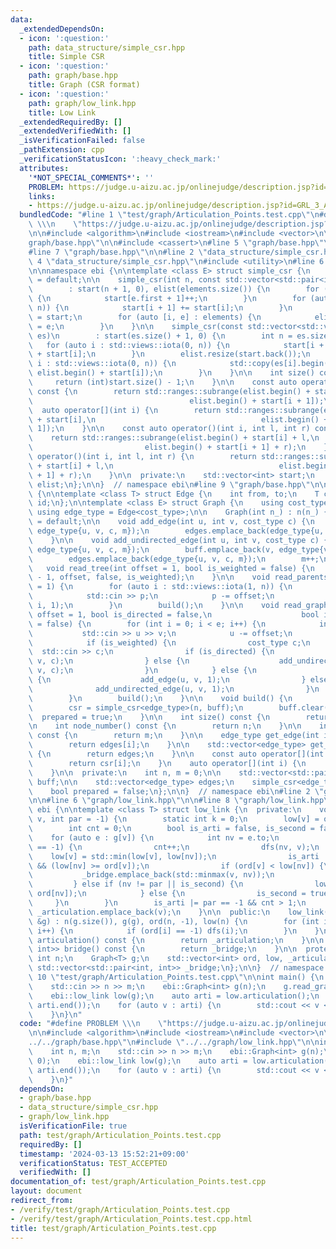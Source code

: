 ```yaml
---
data:
  _extendedDependsOn:
  - icon: ':question:'
    path: data_structure/simple_csr.hpp
    title: Simple CSR
  - icon: ':question:'
    path: graph/base.hpp
    title: Graph (CSR format)
  - icon: ':question:'
    path: graph/low_link.hpp
    title: Low Link
  _extendedRequiredBy: []
  _extendedVerifiedWith: []
  _isVerificationFailed: false
  _pathExtension: cpp
  _verificationStatusIcon: ':heavy_check_mark:'
  attributes:
    '*NOT_SPECIAL_COMMENTS*': ''
    PROBLEM: https://judge.u-aizu.ac.jp/onlinejudge/description.jsp?id=GRL_3_A
    links:
    - https://judge.u-aizu.ac.jp/onlinejudge/description.jsp?id=GRL_3_A
  bundledCode: "#line 1 \"test/graph/Articulation_Points.test.cpp\"\n#define PROBLEM\
    \ \\\n    \"https://judge.u-aizu.ac.jp/onlinejudge/description.jsp?id=GRL_3_A\"\
    \n\n#include <algorithm>\n#include <iostream>\n#include <vector>\n\n#line 2 \"\
    graph/base.hpp\"\n\n#include <cassert>\n#line 5 \"graph/base.hpp\"\n#include <ranges>\n\
    #line 7 \"graph/base.hpp\"\n\n#line 2 \"data_structure/simple_csr.hpp\"\n\n#line\
    \ 4 \"data_structure/simple_csr.hpp\"\n#include <utility>\n#line 6 \"data_structure/simple_csr.hpp\"\
    \n\nnamespace ebi {\n\ntemplate <class E> struct simple_csr {\n    simple_csr()\
    \ = default;\n\n    simple_csr(int n, const std::vector<std::pair<int, E>>& elements)\n\
    \        : start(n + 1, 0), elist(elements.size()) {\n        for (auto e : elements)\
    \ {\n            start[e.first + 1]++;\n        }\n        for (auto i : std::views::iota(0,\
    \ n)) {\n            start[i + 1] += start[i];\n        }\n        auto counter\
    \ = start;\n        for (auto [i, e] : elements) {\n            elist[counter[i]++]\
    \ = e;\n        }\n    }\n\n    simple_csr(const std::vector<std::vector<E>>&\
    \ es)\n        : start(es.size() + 1, 0) {\n        int n = es.size();\n     \
    \   for (auto i : std::views::iota(0, n)) {\n            start[i + 1] = (int)es[i].size()\
    \ + start[i];\n        }\n        elist.resize(start.back());\n        for (auto\
    \ i : std::views::iota(0, n)) {\n            std::copy(es[i].begin(), es[i].end(),\
    \ elist.begin() + start[i]);\n        }\n    }\n\n    int size() const {\n   \
    \     return (int)start.size() - 1;\n    }\n\n    const auto operator[](int i)\
    \ const {\n        return std::ranges::subrange(elist.begin() + start[i],\n  \
    \                                   elist.begin() + start[i + 1]);\n    }\n  \
    \  auto operator[](int i) {\n        return std::ranges::subrange(elist.begin()\
    \ + start[i],\n                                     elist.begin() + start[i +\
    \ 1]);\n    }\n\n    const auto operator()(int i, int l, int r) const {\n    \
    \    return std::ranges::subrange(elist.begin() + start[i] + l,\n            \
    \                         elist.begin() + start[i + 1] + r);\n    }\n    auto\
    \ operator()(int i, int l, int r) {\n        return std::ranges::subrange(elist.begin()\
    \ + start[i] + l,\n                                     elist.begin() + start[i\
    \ + 1] + r);\n    }\n\n  private:\n    std::vector<int> start;\n    std::vector<E>\
    \ elist;\n};\n\n}  // namespace ebi\n#line 9 \"graph/base.hpp\"\n\nnamespace ebi\
    \ {\n\ntemplate <class T> struct Edge {\n    int from, to;\n    T cost;\n    int\
    \ id;\n};\n\ntemplate <class E> struct Graph {\n    using cost_type = E;\n   \
    \ using edge_type = Edge<cost_type>;\n\n    Graph(int n_) : n(n_) {}\n\n    Graph()\
    \ = default;\n\n    void add_edge(int u, int v, cost_type c) {\n        buff.emplace_back(u,\
    \ edge_type{u, v, c, m});\n        edges.emplace_back(edge_type{u, v, c, m++});\n\
    \    }\n\n    void add_undirected_edge(int u, int v, cost_type c) {\n        buff.emplace_back(u,\
    \ edge_type{u, v, c, m});\n        buff.emplace_back(v, edge_type{v, u, c, m});\n\
    \        edges.emplace_back(edge_type{u, v, c, m});\n        m++;\n    }\n\n \
    \   void read_tree(int offset = 1, bool is_weighted = false) {\n        read_graph(n\
    \ - 1, offset, false, is_weighted);\n    }\n\n    void read_parents(int offset\
    \ = 1) {\n        for (auto i : std::views::iota(1, n)) {\n            int p;\n\
    \            std::cin >> p;\n            p -= offset;\n            add_undirected_edge(p,\
    \ i, 1);\n        }\n        build();\n    }\n\n    void read_graph(int e, int\
    \ offset = 1, bool is_directed = false,\n                    bool is_weighted\
    \ = false) {\n        for (int i = 0; i < e; i++) {\n            int u, v;\n \
    \           std::cin >> u >> v;\n            u -= offset;\n            v -= offset;\n\
    \            if (is_weighted) {\n                cost_type c;\n              \
    \  std::cin >> c;\n                if (is_directed) {\n                    add_edge(u,\
    \ v, c);\n                } else {\n                    add_undirected_edge(u,\
    \ v, c);\n                }\n            } else {\n                if (is_directed)\
    \ {\n                    add_edge(u, v, 1);\n                } else {\n      \
    \              add_undirected_edge(u, v, 1);\n                }\n            }\n\
    \        }\n        build();\n    }\n\n    void build() {\n        assert(!prepared);\n\
    \        csr = simple_csr<edge_type>(n, buff);\n        buff.clear();\n      \
    \  prepared = true;\n    }\n\n    int size() const {\n        return n;\n    }\n\
    \n    int node_number() const {\n        return n;\n    }\n\n    int edge_number()\
    \ const {\n        return m;\n    }\n\n    edge_type get_edge(int i) const {\n\
    \        return edges[i];\n    }\n\n    std::vector<edge_type> get_edges() const\
    \ {\n        return edges;\n    }\n\n    const auto operator[](int i) const {\n\
    \        return csr[i];\n    }\n    auto operator[](int i) {\n        return csr[i];\n\
    \    }\n\n  private:\n    int n, m = 0;\n\n    std::vector<std::pair<int,edge_type>>\
    \ buff;\n\n    std::vector<edge_type> edges;\n    simple_csr<edge_type> csr;\n\
    \    bool prepared = false;\n};\n\n}  // namespace ebi\n#line 2 \"graph/low_link.hpp\"\
    \n\n#line 6 \"graph/low_link.hpp\"\n\n#line 8 \"graph/low_link.hpp\"\n\nnamespace\
    \ ebi {\n\ntemplate <class T> struct low_link {\n  private:\n    void dfs(int\
    \ v, int par = -1) {\n        static int k = 0;\n        low[v] = ord[v] = k++;\n\
    \        int cnt = 0;\n        bool is_arti = false, is_second = false;\n    \
    \    for (auto e : g[v]) {\n            int nv = e.to;\n            if (ord[nv]\
    \ == -1) {\n                cnt++;\n                dfs(nv, v);\n            \
    \    low[v] = std::min(low[v], low[nv]);\n                is_arti |= (par != -1)\
    \ && (low[nv] >= ord[v]);\n                if (ord[v] < low[nv]) {\n         \
    \           _bridge.emplace_back(std::minmax(v, nv));\n                }\n   \
    \         } else if (nv != par || is_second) {\n                low[v] = std::min(low[v],\
    \ ord[nv]);\n            } else {\n                is_second = true;\n       \
    \     }\n        }\n        is_arti |= par == -1 && cnt > 1;\n        if (is_arti)\
    \ _articulation.emplace_back(v);\n    }\n\n  public:\n    low_link(const Graph<T>\
    \ &g) : n(g.size()), g(g), ord(n, -1), low(n) {\n        for (int i = 0; i < n;\
    \ i++) {\n            if (ord[i] == -1) dfs(i);\n        }\n    }\n\n    std::vector<int>\
    \ articulation() const {\n        return _articulation;\n    }\n\n    std::vector<std::pair<int,\
    \ int>> bridge() const {\n        return _bridge;\n    }\n\n  protected:\n   \
    \ int n;\n    Graph<T> g;\n    std::vector<int> ord, low, _articulation;\n   \
    \ std::vector<std::pair<int, int>> _bridge;\n};\n\n}  // namespace ebi\n#line\
    \ 10 \"test/graph/Articulation_Points.test.cpp\"\n\nint main() {\n    int n, m;\n\
    \    std::cin >> n >> m;\n    ebi::Graph<int> g(n);\n    g.read_graph(m, 0);\n\
    \    ebi::low_link low(g);\n    auto arti = low.articulation();\n    std::sort(arti.begin(),\
    \ arti.end());\n    for (auto v : arti) {\n        std::cout << v << '\\n';\n\
    \    }\n}\n"
  code: "#define PROBLEM \\\n    \"https://judge.u-aizu.ac.jp/onlinejudge/description.jsp?id=GRL_3_A\"\
    \n\n#include <algorithm>\n#include <iostream>\n#include <vector>\n\n#include \"\
    ../../graph/base.hpp\"\n#include \"../../graph/low_link.hpp\"\n\nint main() {\n\
    \    int n, m;\n    std::cin >> n >> m;\n    ebi::Graph<int> g(n);\n    g.read_graph(m,\
    \ 0);\n    ebi::low_link low(g);\n    auto arti = low.articulation();\n    std::sort(arti.begin(),\
    \ arti.end());\n    for (auto v : arti) {\n        std::cout << v << '\\n';\n\
    \    }\n}"
  dependsOn:
  - graph/base.hpp
  - data_structure/simple_csr.hpp
  - graph/low_link.hpp
  isVerificationFile: true
  path: test/graph/Articulation_Points.test.cpp
  requiredBy: []
  timestamp: '2024-03-13 15:52:21+09:00'
  verificationStatus: TEST_ACCEPTED
  verifiedWith: []
documentation_of: test/graph/Articulation_Points.test.cpp
layout: document
redirect_from:
- /verify/test/graph/Articulation_Points.test.cpp
- /verify/test/graph/Articulation_Points.test.cpp.html
title: test/graph/Articulation_Points.test.cpp
---
```


